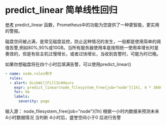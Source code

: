 # predict_linear 简单线性回归

[参考](https://www.robustperception.io/reduce-noise-from-disk-space-alerts/)
predict_linear 函数，Prometheus中的功能为您提供了一种更智能，更实用的警报。


磁盘空间被占满，是常见磁盘监控，防止这种情况的发生，一般都是使用简单的阈值告警,例如80%,90%或10GB。当所有服务器使用率是按照统一使用率增长时是奏效的，但是有些主机过慢增长，或者过快增长，当收到告警时，可能为时已晚。

如果你想磁盘将在四个小时后填满告警，可以使用predict_linear()
``` yaml
- name: node.rules例子
  rules:
  - alert: DiskWillFillIn4Hours
    expr: predict_linear(node_filesystem_free{job="node"}[1h], 4 * 3600) < 0
    for: 5m
    labels:
      severity: page
```

输入源： node_filesystem_free{job="node"}[1h] 根据一小时内数据来预测未来4小时数据情况
当判断 4小时后，盛誉空间小于0 后进行告警